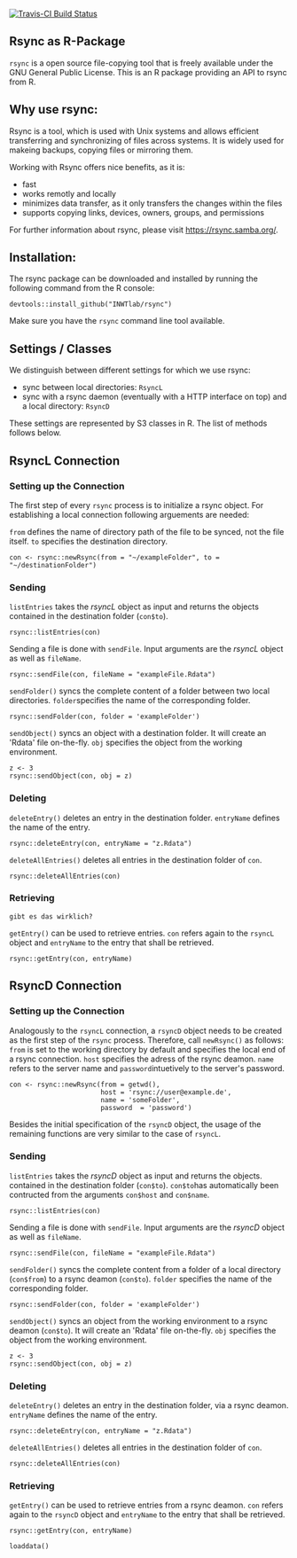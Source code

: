   
[![Travis-CI Build Status](https://travis-ci.org//INWTlab/rsync.svg?branch=master)](https://travis-ci.org/INWTlab/rsync)


## Rsync as R-Package

`rsync` is a open source file-copying tool that is freely available under the
GNU General Public License. This is an R package providing an API to rsync from
R.


## Why use rsync:

Rsync is a tool, which is used with Unix systems and allows efficient
transferring and synchronizing of files across systems. It is widely
used for makeing backups, copying files or mirroring them.

Working with Rsync offers nice benefits, as it is:
  - fast
  - works remotly and locally 
  - minimizes data transfer, as it only transfers the changes within the files 
  - supports copying links, devices, owners, groups, and permissions

For further information about rsync, please visit https://rsync.samba.org/.

  
## Installation:

The rsync package can be downloaded and installed by running the following
command from the R console:

```
devtools::install_github("INWTlab/rsync")
```
Make sure you have the `rsync` command line tool available.

## Settings / Classes

We distinguish between different settings for which we use rsync:

- sync between local directories: `RsyncL`
- sync with a rsync daemon (eventually with a HTTP interface on top) and a local directory: `RsyncD`
  
These settings are represented by S3 classes in R. The list of methods follows below.


## RsyncL Connection

### Setting up the Connection

The first step of every `rsync` process is to initialize a rsync object. For
establishing a local connection following arguements are needed:

`from` defines the name of directory path of the file to be synced, not the file
itself. `to` specifies the destination directory.

```
con <- rsync::newRsync(from = "~/exampleFolder", to = "~/destinationFolder")
```


### Sending

`listEntries` takes the *rsyncL* object as input and returns the objects
contained in the destination folder (`con$to`).

```
rsync::listEntries(con)
```

Sending a file is done with `sendFile`. Input arguments are the *rsyncL* object as well as `fileName`.

```
rsync::sendFile(con, fileName = "exampleFile.Rdata")
```
`sendFolder()` syncs the complete content of a folder between two local directories. `folder`specifies the name of the corresponding folder.

```
rsync::sendFolder(con, folder = 'exampleFolder')
```

`sendObject()` syncs an object with a destination folder. It will create an
'Rdata' file on-the-fly. `obj` specifies the object from the working environment.

```
z <- 3
rsync::sendObject(con, obj = z)
```

### Deleting

`deleteEntry()` deletes an entry in the destination folder. `entryName` defines the name of the entry. 

```
rsync::deleteEntry(con, entryName = "z.Rdata")
```

`deleteAllEntries()` deletes all entries in the destination folder of `con`.

```
rsync::deleteAllEntries(con)
```

### Retrieving


`gibt es das wirklich?`


`getEntry()` can be used to retrieve entries. `con` refers again to the `rsyncL` object and `entryName` to the entry that shall be retrieved.

```
rsync::getEntry(con, entryName)
```



## RsyncD Connection

### Setting up the Connection
Analogously to the `rsyncL` connection, a `rsyncD` object needs to be created as the first step of the `rsync` process.
Therefore, call  `newRsync()` as follows: `from` is set to the working directory by default and specifies the local end of a rsync connection. 
`host` specifies the adress of the rsync deamon. `name` refers to the server name and `password`intuetively to the server's password. 


```
con <- rsync::newRsync(from = getwd(),
                       host = 'rsync://user@example.de',
                       name = 'someFolder',
                       password  = 'password')
```

Besides the initial specification of the `rsyncD` object, the usage of the remaining functions are very similar to the case of `rsyncL`.


### Sending

`listEntries` takes the *rsyncD* object as input and returns the objects.
contained in the destination folder (`con$to`). `con$to`has automatically been contructed from the arguments `con$host` and `con$name`.

```
rsync::listEntries(con)
```
Sending a file is done with `sendFile`. Input arguments are the *rsyncD* object as well as `fileName`.

```
rsync::sendFile(con, fileName = "exampleFile.Rdata")
```

`sendFolder()` syncs the complete content from a folder of a local directory (`con$from`) to a rsync deamon (`con$to`). `folder` specifies the name of the corresponding folder.

```
rsync::sendFolder(con, folder = 'exampleFolder')
```

`sendObject()` syncs an object from the working environment to a rsync deamon (`con$to`). It will create an
'Rdata' file on-the-fly. `obj` specifies the object from the working environment.

```
z <- 3
rsync::sendObject(con, obj = z)
```


### Deleting

`deleteEntry()` deletes an entry in the destination folder, via a rsync deamon. `entryName` defines the name of the entry. 

```
rsync::deleteEntry(con, entryName = "z.Rdata")
```

`deleteAllEntries()` deletes all entries in the destination folder of `con`.

```
rsync::deleteAllEntries(con)
```


### Retrieving

`getEntry()` can be used to retrieve entries from a rsync deamon. `con` refers again to the `rsyncD` object and `entryName` to the entry that shall be retrieved.

```
rsync::getEntry(con, entryName)
```



`loaddata()`

